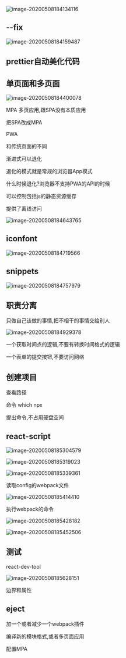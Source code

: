![image-20200508184134116](C:/Users/Artificial/AppData/Roaming/Typora/typora-user-images/image-20200508184134116.png)

## --fix

![image-20200508184159487](C:/Users/Artificial/AppData/Roaming/Typora/typora-user-images/image-20200508184159487.png)

## prettier自动美化代码



## 单页面和多页面

![image-20200508184400078](C:/Users/Artificial/AppData/Roaming/Typora/typora-user-images/image-20200508184400078.png)

MPA  多页应用,跟SPA没有本质应用

把SPA改成MPA



PWA 

和传统页面的不同

渐进式可以退化

退化的模式就是常规的浏览器App模式

什么时候退化?浏览器不支持PWA的API的时候

可以控制包括js的静态资源缓存



提供了离线访问

![image-20200508184643765](C:/Users/Artificial/AppData/Roaming/Typora/typora-user-images/image-20200508184643765.png)



## iconfont

![image-20200508184719566](C:/Users/Artificial/AppData/Roaming/Typora/typora-user-images/image-20200508184719566.png)



## snippets

![image-20200508184757979](C:/Users/Artificial/AppData/Roaming/Typora/typora-user-images/image-20200508184757979.png)

## 职责分离

只做自己该做的事情,把不相干的事情交给别人  

![image-20200508184929378](C:/Users/Artificial/AppData/Roaming/Typora/typora-user-images/image-20200508184929378.png)

一个获取时间点的逻辑,不要有转换时间格式的逻辑

一个表单的提交按钮,不要访问网络



## 创建项目

查看路径

命令	which npx

提出命令,不占用硬盘空间

## react-script

![image-20200508185304579](C:/Users/Artificial/AppData/Roaming/Typora/typora-user-images/image-20200508185304579.png)

![image-20200508185319023](C:/Users/Artificial/AppData/Roaming/Typora/typora-user-images/image-20200508185319023.png)

![image-20200508185339361](C:/Users/Artificial/AppData/Roaming/Typora/typora-user-images/image-20200508185339361.png)

读取config的webpack文件

![image-20200508185414410](C:/Users/Artificial/AppData/Roaming/Typora/typora-user-images/image-20200508185414410.png)

执行webpack的命令

![image-20200508185428182](C:/Users/Artificial/AppData/Roaming/Typora/typora-user-images/image-20200508185428182.png)

![image-20200508185452506](C:/Users/Artificial/AppData/Roaming/Typora/typora-user-images/image-20200508185452506.png)



## 测试

react-dev-tool

![image-20200508185628151](C:/Users/Artificial/AppData/Roaming/Typora/typora-user-images/image-20200508185628151.png)

边界和属性

## eject

加一个或者减少一个webpack插件

编译新的模块格式,或者多页面应用

配置MPA

